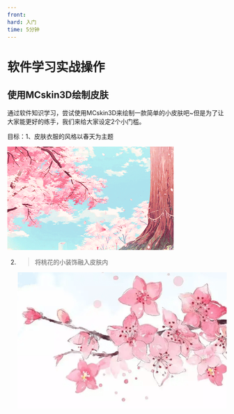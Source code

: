 ```yaml
---
front:
hard: 入门
time: 5分钟
---
```

# 软件学习实战操作



## 使用MCskin3D绘制皮肤

通过软件知识学习，尝试使用MCskin3D来绘制一款简单的小皮肤吧~但是为了让大家能更好的练手，我们来给大家设定2个小门槛。

目标：1、皮肤衣服的风格以春天为主题

![](./media/1_5/image01.png)

2. > 将桃花的小装饰融入皮肤内

   ![](./media/1_5/image02.png)
